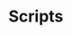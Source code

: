 # Scripts
<!-- File use description
- Scripts use in primary and secondary analysis. 
- Can group scripts in subfolders when appropraite, e.g. by language or analysis.
-->